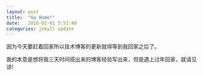 ```yaml
---
layout: post
title:  "Go Home!"
date:   2016-02-01 5:52:40
categories: jekyll update
---
```


因为今天要赶着回家所以技术博客的更新就得等到我回家之后了。

我的本意是想将我三天时间搭出来的博客经验写出来，但是遇上过年回家，就请见谅!

